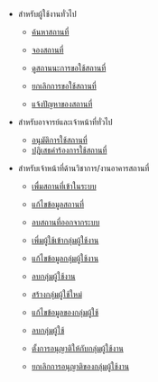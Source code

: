 <!-- _sidebar.md -->
* สำหรับผู้ใช้งานทั่วไป
  * [ค้นหาสถานที่](th/client/search-for-space.md)
  * [จองสถานที่](th/client/reserve-a-space.md)

  * [ดูสถานนะการขอใช้สถานที่](th/client/check-reqest.md)
  * [ยกเลิกการขอใช้สถานที่](th/client/cancel-a-request.md)

  * [แจ้งปัญหาของสถานที่](th/client/report-a-problem.md)

* สำหรับอาจารย์และเจ้าหน้าที่ทั่วไป
  * [อนุมัติการใช้สถานที่](th/approver/approve-request.md)
  * [ปฎิเสธคำร้องการใช้สถานที่](th/approver/decline-request.md)

* สำหรับเจ้าหน้าที่ด้านวิชาการ/งานอาคารสถานที่
  * [เพื่มสถานที่เข้าในระบบ](th/admin/add-space.md)
  * [แก้ไขข้อมูลสถานที่](th/admin/edit-space.md)
  * [ลบสถานที่ออกจากระบบ](th/admin/delete-space.md)

  * [เพี่มผู้ใช้เข้ากลุ่มผู้ใช้งาน](th/admin/add-role.md)
  * [แก้ไขข้อมูลกลุ่มผู้ใช้งาน](th/admin/edit-role.md)
  * [ลบกลุ่มผู้ใช้งาน](th/admin/remove-role.md)

  * [สร้างกลุ่มผู้ใช้ใหม่](th/admin/create-group.md)
  * [แก้ไขข้อมูลของกลุ่มผู้ใช้](th/admin/edit-group.md)
  * [ลบกลุ่มผู้ใช้](th/admin/delete-group.md)

  * [ตั้งการอนุญาติให้กับกลุ่มผู้ใช้งาน](th/admin/assign-permission.md)
  * [ยกเลิกการอนุญาติของกลุ่มผู้ใช้งาน](th/admin/remove-permission.md)
